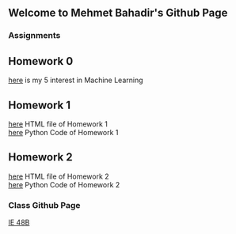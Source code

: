 ## Welcome to Mehmet Bahadir's Github Page


### Assignments



## Homework 0

[here](Homework0\example_homework_0.html) is my 5 interest in Machine Learning


## Homework 1

[here](Homework1\Homework1.html) HTML file of Homework 1 <br>
[here](Homework1\Homework1.py) Python Code of Homework 1

## Homework 2

[here](Homework2\Homework2.html) HTML file of Homework 2 <br>
[here](Homework2\Homework2.py) Python Code of Homework 2


### Class Github Page

[IE 48B](https://github.com/BU-IE-48B)
